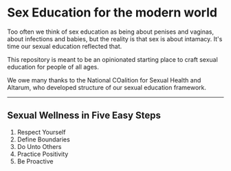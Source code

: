 # Sex Education for the modern world
Too often we think of sex education as being about penises and vaginas, about infections and babies, but the reality is that sex is about intamacy. It's time our sexual education reflected that.

This repository is meant to be an opinionated starting place to craft sexual education for people of all ages.

We owe many thanks to the National COalition for Sexual Health and Altarum, who developed structure of our sexual education framework.

---

## Sexual Wellness in Five Easy Steps
1. Respect Yourself
2. Define Boundaries
3. Do Unto Others
4. Practice Positivity
5. Be Proactive

